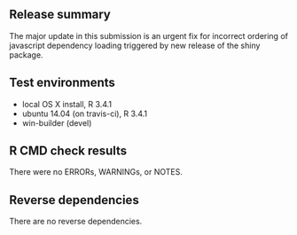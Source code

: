 ## Release summary

The major update in this submission is an urgent fix for incorrect ordering of javascript dependency loading triggered by new release of the shiny package.

## Test environments

* local OS X install, R 3.4.1
* ubuntu 14.04 (on travis-ci), R 3.4.1
* win-builder (devel)

## R CMD check results

There were no ERRORs, WARNINGs, or NOTES.

## Reverse dependencies

There are no reverse dependencies.
